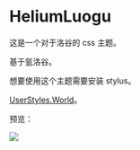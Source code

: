 # HeliumLuogu

这是一个对于洛谷的 css 主题。

基于氩洛谷。

想要使用这个主题需要安装 stylus。

[UserStyles.World](https://userstyles.world/style/18291/heliumluogu)。

预览：

![](https://cdn.luogu.com.cn/upload/image_hosting/x8tl3msg.png)
